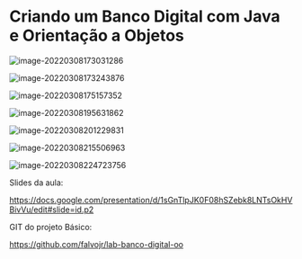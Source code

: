 # Criando um Banco Digital com Java e Orientação a Objetos



![image-20220308173031286](C:\Users\MMO\AppData\Roaming\Typora\typora-user-images\image-20220308173031286.png)

![image-20220308173243876](C:\Users\MMO\AppData\Roaming\Typora\typora-user-images\image-20220308173243876.png)

![image-20220308175157352](C:\Users\MMO\AppData\Roaming\Typora\typora-user-images\image-20220308175157352.png)

![image-20220308195631862](C:\Users\MMO\AppData\Roaming\Typora\typora-user-images\image-20220308195631862.png)

![image-20220308201229831](C:\Users\MMO\AppData\Roaming\Typora\typora-user-images\image-20220308201229831.png)

![image-20220308215506963](C:\Users\MMO\AppData\Roaming\Typora\typora-user-images\image-20220308215506963.png)

![image-20220308224723756](C:\Users\MMO\AppData\Roaming\Typora\typora-user-images\image-20220308224723756.png)

Slides da aula:

https://docs.google.com/presentation/d/1sGnTlpJK0F08hSZebk8LNTsOkHVBivVu/edit#slide=id.p2

GIT do projeto Básico: 

https://github.com/falvojr/lab-banco-digital-oo